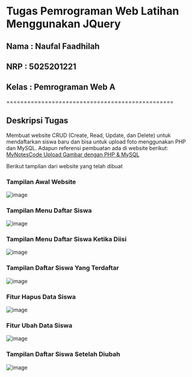 # Tugas Pemrograman Web Latihan Menggunakan JQuery

## Nama : Naufal Faadhilah

## NRP : 5025201221

## Kelas : Pemrograman Web A

================================================

## Deskripsi Tugas

Membuat website CRUD (Create, Read, Update, dan Delete) untuk mendaftarkan siswa baru dan bisa untuk upload foto menggunakan PHP dan MySQL. Adapun referensi pembuatan ada di website berikut: [MyNotesCode Upload Gambar dengan PHP & MySQL](https://www.mynotescode.com/cara-membuat-crud-plus-upload-gambar-dengan-php-dan-mysql/)

Berikut tampilan dari website yang telah dibuat

### Tampilan Awal Website

![image](https://user-images.githubusercontent.com/70510279/204062536-2688e173-4807-4dae-9098-f5624711b3b8.png)

### Tampilan Menu Daftar Siswa

![image](https://user-images.githubusercontent.com/70510279/204062538-9bfa38f0-f63c-42ed-b9ec-cab02e2f8dc4.png)

### Tampilan Menu Daftar Siswa Ketika Diisi

![image](https://user-images.githubusercontent.com/86661387/209041041-8076707e-61ce-4797-84f1-53b263a1899e.png)

### Tampilan Daftar Siswa Yang Terdaftar

![image](https://user-images.githubusercontent.com/86661387/209041566-5d161d7b-963d-46b7-abff-c8398679f740.png)

### Fitur Hapus Data Siswa

![image](https://user-images.githubusercontent.com/86661387/209041296-f4b4804b-ea76-4ed5-a816-93a813c83e77.png)

### Fitur Ubah Data Siswa

![image](https://user-images.githubusercontent.com/86661387/209041663-de61caed-06e0-428d-b017-fcd9053c67eb.png)

### Tampilan Daftar Siswa Setelah Diubah

![image](https://user-images.githubusercontent.com/86661387/209041726-b162fab0-67b4-4374-b381-609831f631cc.png)
